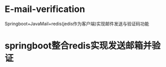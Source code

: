 # E-mail-verification
Springboot+JavaMail+redis(jedis作为客户端)实现邮件发送与验证码功能

# springboot整合redis实现发送邮箱并验证
